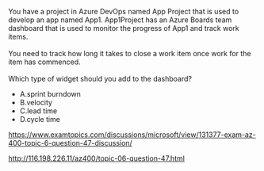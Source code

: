 You have a project in Azure DevOps named App Project that is used to develop an app named App1. App1Project has an Azure Boards team dashboard that is used to monitor the progress of App1 and track work items.<br/><br/>You need to track how long it takes to close a work item once work for the item has commenced.<br/><br/>Which type of widget should you add to the dashboard?<ul><li class="multi-choice-item"><span class="multi-choice-letter" data-choice-letter="A">A.</span>sprint burndown</li><li class="multi-choice-item"><span class="multi-choice-letter" data-choice-letter="B">B.</span>velocity</li><li class="multi-choice-item correct-hidden"><span class="multi-choice-letter" data-choice-letter="C">C.</span>lead time</li><li class="multi-choice-item"><span class="multi-choice-letter" data-choice-letter="D">D.</span>cycle time</li></ul><p><a href="https://www.examtopics.com/discussions/microsoft/view/131377-exam-az-400-topic-6-question-47-discussion/">https://www.examtopics.com/discussions/microsoft/view/131377-exam-az-400-topic-6-question-47-discussion/</a></p><p><a href="http://116.198.226.11/az400/topic-06-question-47.html">http://116.198.226.11/az400/topic-06-question-47.html</a></p><script src="https://giscus.app/client.js"                    data-repo="azsamples/az204"                    data-repo-id="R_kgDOMRXzDQ"                    data-category="General"                    data-category-id="DIC_kwDOMRXzDc4Cgi27"                    data-mapping="pathname"                    data-strict="1"                    data-reactions-enabled="0"                    data-emit-metadata="0"                    data-input-position="bottom"                    data-theme="preferred_color_scheme"                    data-lang="en"                    crossorigin="anonymous"                    async>                    </script>